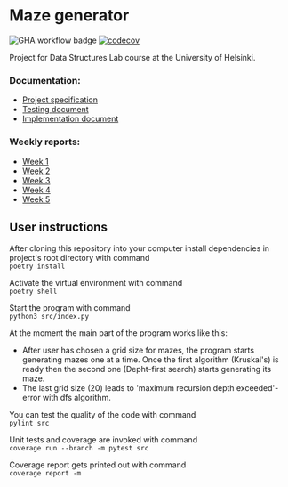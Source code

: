 # Maze generator

![GHA workflow badge](https://github.com/laurelcrelia/data-structures-lab/workflows/CI/badge.svg)
[![codecov](https://codecov.io/gh/laurelcrelia/data-structures-lab/branch/main/graph/badge.svg?token=XSGKMVPU1C)](https://codecov.io/gh/laurelcrelia/data-structures-lab)

Project for Data Structures Lab course at the University of Helsinki.

### Documentation:
- [Project specification](https://github.com/laurelcrelia/data-structures-lab/blob/main/documentation/project-specification.md)
- [Testing document](https://github.com/laurelcrelia/data-structures-lab/blob/main/documentation/testing_document.md)
- [Implementation document](https://github.com/laurelcrelia/data-structures-lab/blob/main/documentation/implementation_document.md)

### Weekly reports:
- [Week 1](https://github.com/laurelcrelia/data-structures-lab/blob/main/documentation/weekly_reports/week1.md)
- [Week 2](https://github.com/laurelcrelia/data-structures-lab/blob/main/documentation/weekly_reports/week2.md)
- [Week 3](https://github.com/laurelcrelia/data-structures-lab/blob/main/documentation/weekly_reports/week3.md)
- [Week 4](https://github.com/laurelcrelia/data-structures-lab/blob/main/documentation/weekly_reports/week4.md)
- [Week 5](https://github.com/laurelcrelia/data-structures-lab/blob/main/documentation/weekly_reports/week5.md)

## User instructions

After cloning this repository into your computer install dependencies in project's root directory with command    
`poetry install`    
    
Activate the virtual environment with command   
`poetry shell`    
    
Start the program with command    
`python3 src/index.py`    
    
At the moment the main part of the program works like this:
- After user has chosen a grid size for mazes, the program starts generating mazes one at a time.
Once the first algorithm (Kruskal's) is ready then the second one (Depht-first search) starts generating its maze.
- The last grid size (20) leads to 'maximum recursion depth exceeded'- error with dfs algorithm.

You can test the quality of the code with command   
`pylint src`    

Unit tests and coverage are invoked with command    
`coverage run --branch -m pytest src`   

Coverage report gets printed out with command   
`coverage report -m`    
 

